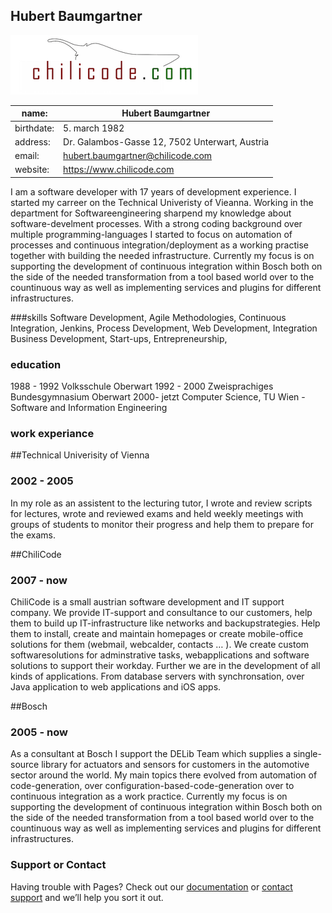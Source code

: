 ## Hubert Baumgartner
![Logo](imgs/chilicode_logo.png)

name: | Hubert Baumgartner
------------ | -------------
birthdate: | 5. march 1982
address: | Dr. Galambos-Gasse 12, 7502 Unterwart, Austria
email: | hubert.baumgartner@chilicode.com
website: | https://www.chilicode.com


I am a software developer with 17 years of development experience. I started my carreer on the Technical Univeristy of Vieanna. Working in the department for Softwareengineering sharpend my knowledge about software-develment processes. With a strong coding background over multiple programming-languages I started to focus on automation of processes and continuous integration/deployment as a working practise together with building the needed infrastructure.
Currently my focus is on supporting the development of continuous integration within Bosch both on the side of the needed transformation from a tool based world over to the countinuous way as well as implementing services and plugins for different infrastructures.

###skills
Software Development, Agile Methodologies, Continuous Integration, Jenkins, Process Development, Web Development, Integration
Business Development, Start-ups, Entrepreneurship, 



### education

1988 - 1992 	Volksschule Oberwart 1992 - 2000 	Zweisprachiges Bundesgymnasium Oberwart 2000- jetzt	Computer Science, TU Wien -  Software and Information Engineering


### work experiance

##Technical Univerisity of Vienna
### 2002 - 2005
In my role as an assistent to the lecturing tutor, I wrote and review scripts for lectures, wrote and reviewed exams and held weekly meetings with groups of students to monitor their progress and help them to prepare for the exams.

##ChiliCode
### 2007 - now
ChiliCode is a small austrian software development and IT support company. We provide IT-support and consultance to our customers, help them to build up IT-infrastructure like networks and backupstrategies. Help them to install, create and maintain homepages or create mobile-office solutions for them (webmail, webcalder, contacts … ). We create custom softwaresolutions for adminstrative tasks, webapplications and software solutions to support their workday. Further we are in the development of all kinds of applications. From database servers with synchronsation, over Java application to web applications and iOS apps.

##Bosch
### 2005 - now
As a consultant at Bosch I support the DELib Team which supplies a single-source library for actuators and sensors for customers in the automotive sector around the world. My main topics there evolved from automation of code-generation, over configuration-based-code-generation over to continuous integration as a work practice. Currently my focus is on supporting the development of continuous integration within Bosch both on the side of the needed transformation from a tool based world over to the countinuous way as well as implementing services and plugins for different infrastructures.


### Support or Contact

Having trouble with Pages? Check out our [documentation](https://help.github.com/categories/github-pages-basics/) or [contact support](https://github.com/contact) and we’ll help you sort it out.
